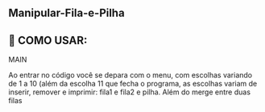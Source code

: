 ## Manipular-Fila-e-Pilha

## 📖 COMO USAR:
  MAIN

  Ao entrar no código você se depara com o menu, com escolhas variando de 1 a 10 (além da escolha 11 que fecha o programa,
  as escolhas variam de inserir, remover e imprimir: fila1 e fila2 e pilha. Além do merge entre duas filas

